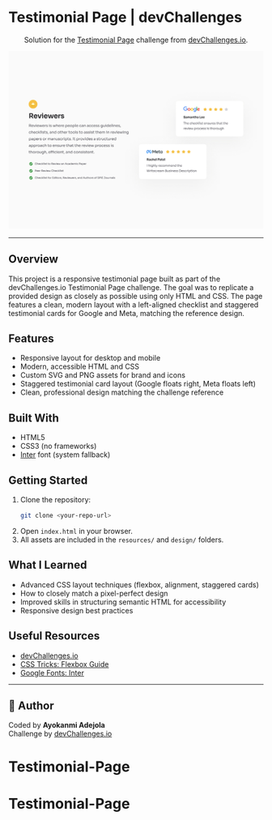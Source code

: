 
# Testimonial Page | devChallenges

<div align="center">
   Solution for the <a href="https://devchallenges.io/challenge/testimonial-page" target="_blank">Testimonial Page</a> challenge from <a href="https://devchallenges.io/" target="_blank">devChallenges.io</a>.
</div>

![screenshot](./design/Desktop_1350px.jpg)



---

## Overview
This project is a responsive testimonial page built as part of the devChallenges.io Testimonial Page challenge. The goal was to replicate a provided design as closely as possible using only HTML and CSS. The page features a clean, modern layout with a left-aligned checklist and staggered testimonial cards for Google and Meta, matching the reference design.


## Features
- Responsive layout for desktop and mobile
- Modern, accessible HTML and CSS
- Custom SVG and PNG assets for brand and icons
- Staggered testimonial card layout (Google floats right, Meta floats left)
- Clean, professional design matching the challenge reference

## Built With
- HTML5
- CSS3 (no frameworks)
- [Inter](https://fonts.google.com/specimen/Inter) font (system fallback)

## Getting Started
1. Clone the repository:
   ```sh
   git clone <your-repo-url>
   ```
2. Open `index.html` in your browser.
3. All assets are included in the `resources/` and `design/` folders.

## What I Learned
- Advanced CSS layout techniques (flexbox, alignment, staggered cards)
- How to closely match a pixel-perfect design
- Improved skills in structuring semantic HTML for accessibility
- Responsive design best practices

## Useful Resources
- [devChallenges.io](https://devchallenges.io/)
- [CSS Tricks: Flexbox Guide](https://css-tricks.com/snippets/css/a-guide-to-flexbox/)
- [Google Fonts: Inter](https://fonts.google.com/specimen/Inter)



---

## 👤 Author
Coded by **Ayokanmi Adejola**  
Challenge by [devChallenges.io](https://devchallenges.io/)
# Testimonial-Page
# Testimonial-Page

